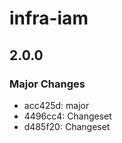 # infra-iam

## 2.0.0

### Major Changes

- acc425d: major
- 4496cc4: Changeset
- d485f20: Changeset
